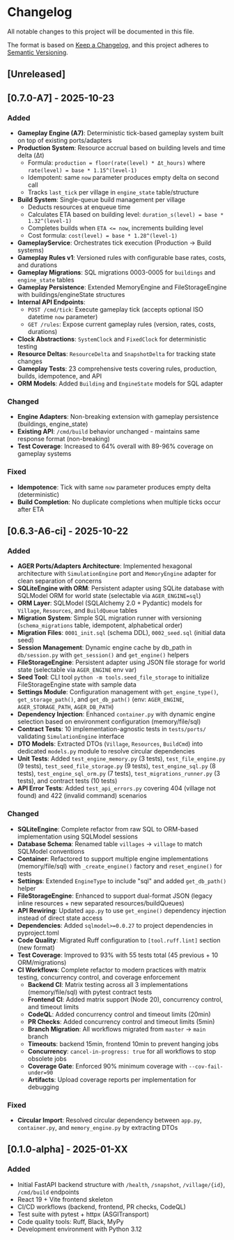 # Changelog

All notable changes to this project will be documented in this file.

The format is based on [Keep a Changelog](https://keepachangelog.com/en/1.0.0/),
and this project adheres to [Semantic Versioning](https://semver.org/spec/v2.0.0.html).

## [Unreleased]

## [0.7.0-A7] - 2025-10-23

### Added
- **Gameplay Engine (A7)**: Deterministic tick-based gameplay system built on top of existing ports/adapters
- **Production System**: Resource accrual based on building levels and time delta (Δt)
  - Formula: `production = floor(rate(level) * Δt_hours)` where `rate(level) = base * 1.15^(level-1)`
  - Idempotent: same `now` parameter produces empty delta on second call
  - Tracks `last_tick` per village in `engine_state` table/structure
- **Build System**: Single-queue build management per village
  - Deducts resources at enqueue time
  - Calculates ETA based on building level: `duration_s(level) = base * 1.32^(level-1)`
  - Completes builds when `ETA <= now`, increments building level
  - Cost formula: `cost(level) = base * 1.28^(level-1)`
- **GameplayService**: Orchestrates tick execution (Production → Build systems)
- **Gameplay Rules v1**: Versioned rules with configurable base rates, costs, and durations
- **Gameplay Migrations**: SQL migrations 0003-0005 for `buildings` and `engine_state` tables
- **Gameplay Persistence**: Extended MemoryEngine and FileStorageEngine with buildings/engineState structures
- **Internal API Endpoints**:
  - `POST /cmd/tick`: Execute gameplay tick (accepts optional ISO datetime `now` parameter)
  - `GET /rules`: Expose current gameplay rules (version, rates, costs, durations)
- **Clock Abstractions**: `SystemClock` and `FixedClock` for deterministic testing
- **Resource Deltas**: `ResourceDelta` and `SnapshotDelta` for tracking state changes
- **Gameplay Tests**: 23 comprehensive tests covering rules, production, builds, idempotence, and API
- **ORM Models**: Added `Building` and `EngineState` models for SQL adapter

### Changed
- **Engine Adapters**: Non-breaking extension with gameplay persistence (buildings, engine_state)
- **Existing API**: `/cmd/build` behavior unchanged - maintains same response format (non-breaking)
- **Test Coverage**: Increased to 64% overall with 89-96% coverage on gameplay systems

### Fixed
- **Idempotence**: Tick with same `now` parameter produces empty delta (deterministic)
- **Build Completion**: No duplicate completions when multiple ticks occur after ETA

## [0.6.3-A6-ci] - 2025-10-22

### Added
- **AGER Ports/Adapters Architecture**: Implemented hexagonal architecture with `SimulationEngine` port and `MemoryEngine` adapter for clean separation of concerns
- **SQLiteEngine with ORM**: Persistent adapter using SQLite database with SQLModel ORM for world state (selectable via `AGER_ENGINE=sql`)
- **ORM Layer**: SQLModel (SQLAlchemy 2.0 + Pydantic) models for `Village`, `Resources`, and `BuildQueue` tables
- **Migration System**: Simple SQL migration runner with versioning (`schema_migrations` table, idempotent, alphabetical order)
- **Migration Files**: `0001_init.sql` (schema DDL), `0002_seed.sql` (initial data seed)
- **Session Management**: Dynamic engine cache by db_path in `db/session.py` with `get_session()` and `get_engine()` helpers
- **FileStorageEngine**: Persistent adapter using JSON file storage for world state (selectable via `AGER_ENGINE` env var)
- **Seed Tool**: CLI tool `python -m tools.seed_file_storage` to initialize FileStorageEngine state with sample data
- **Settings Module**: Configuration management with `get_engine_type()`, `get_storage_path()`, and `get_db_path()` (env: `AGER_ENGINE`, `AGER_STORAGE_PATH`, `AGER_DB_PATH`)
- **Dependency Injection**: Enhanced `container.py` with dynamic engine selection based on environment configuration (memory/file/sql)
- **Contract Tests**: 10 implementation-agnostic tests in `tests/ports/` validating `SimulationEngine` interface
- **DTO Models**: Extracted DTOs (`Village`, `Resources`, `BuildCmd`) into dedicated `models.py` module to resolve circular dependencies
- **Unit Tests**: Added `test_engine_memory.py` (3 tests), `test_file_engine.py` (9 tests), `test_seed_file_storage.py` (9 tests), `test_engine_sql.py` (8 tests), `test_engine_sql_orm.py` (7 tests), `test_migrations_runner.py` (3 tests), and contract tests (10 tests)
- **API Error Tests**: Added `test_api_errors.py` covering 404 (village not found) and 422 (invalid command) scenarios

### Changed
- **SQLiteEngine**: Complete refactor from raw SQL to ORM-based implementation using SQLModel sessions
- **Database Schema**: Renamed table `villages` → `village` to match SQLModel conventions
- **Container**: Refactored to support multiple engine implementations (memory/file/sql) with `_create_engine()` factory and `reset_engine()` for tests
- **Settings**: Extended `EngineType` to include "sql" and added `get_db_path()` helper
- **FileStorageEngine**: Enhanced to support dual-format JSON (legacy inline resources + new separated resources/buildQueues)
- **API Rewiring**: Updated `app.py` to use `get_engine()` dependency injection instead of direct state access
- **Dependencies**: Added `sqlmodel>=0.0.27` to project dependencies in pyproject.toml
- **Code Quality**: Migrated Ruff configuration to `[tool.ruff.lint]` section (new format)
- **Test Coverage**: Improved to 93% with 55 tests total (45 previous + 10 ORM/migrations)
- **CI Workflows**: Complete refactor to modern practices with matrix testing, concurrency control, and coverage enforcement
  - **Backend CI**: Matrix testing across all 3 implementations (memory/file/sql) with pytest contract tests
  - **Frontend CI**: Added matrix support (Node 20), concurrency control, and timeout limits
  - **CodeQL**: Added concurrency control and timeout limits (20min)
  - **PR Checks**: Added concurrency control and timeout limits (5min)
  - **Branch Migration**: All workflows migrated from `master` → `main` branch
  - **Timeouts**: backend 15min, frontend 10min to prevent hanging jobs
  - **Concurrency**: `cancel-in-progress: true` for all workflows to stop obsolete jobs
  - **Coverage Gate**: Enforced 90% minimum coverage with `--cov-fail-under=90`
  - **Artifacts**: Upload coverage reports per implementation for debugging

### Fixed
- **Circular Import**: Resolved circular dependency between `app.py`, `container.py`, and `memory_engine.py` by extracting DTOs

## [0.1.0-alpha] - 2025-01-XX

### Added
- Initial FastAPI backend structure with `/health`, `/snapshot`, `/village/{id}`, `/cmd/build` endpoints
- React 19 + Vite frontend skeleton
- CI/CD workflows (backend, frontend, PR checks, CodeQL)
- Test suite with pytest + httpx (ASGITransport)
- Code quality tools: Ruff, Black, MyPy
- Development environment with Python 3.12
